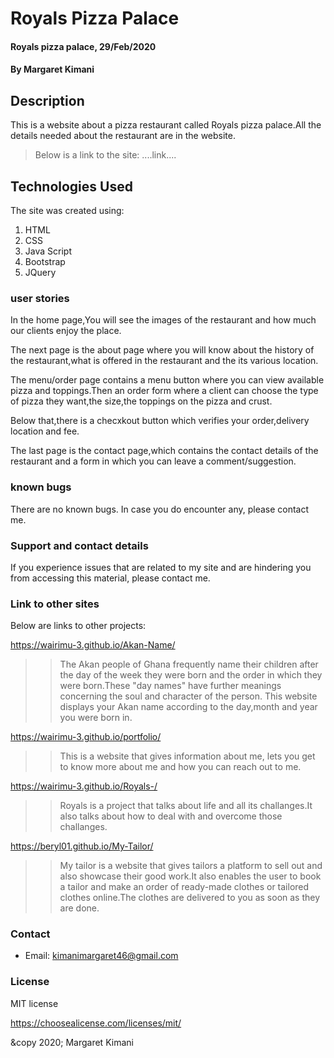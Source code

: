 # Royals Pizza Palace
#### Royals pizza palace, 29/Feb/2020
#### By **Margaret Kimani**
## Description
This is a website about a pizza restaurant called Royals pizza palace.All the details needed about the restaurant are in the website.

>Below is a link to the site:
  ....link....
## Technologies Used
The site was created using:
 1. HTML
 2. CSS
 3. Java Script
 4. Bootstrap
 5. JQuery
>
### user stories
In the home page,You will see the images of the restaurant and how much our clients enjoy the place.

The next page is the about page where you will know about the history of the restaurant,what is offered in the restaurant and the its various location.

The menu/order page contains a menu button where you can view available pizza and toppings.Then an order form where a client can choose the type of pizza they want,the size,the toppings on the pizza and crust.

Below that,there is a checxkout button which verifies your order,delivery location and fee.

The last page is the contact page,which contains the contact details of the restaurant and a form in which you can leave a comment/suggestion.
### known bugs
There are no known bugs. In case you do encounter any, please contact me.
### Support and contact details
If you experience issues that are related to my site and are hindering you from accessing this material, please contact me.
### Link to other sites
Below are links to other projects:

https://wairimu-3.github.io/Akan-Name/

>>The Akan people of Ghana frequently name their children after the day of the week they were born and the order in which they were born.These "day names" have further meanings concerning the soul and character of the person. This website displays your Akan name according to the day,month and year you were born in.

https://wairimu-3.github.io/portfolio/

>>This is a website that gives information about me, lets you get to know more about me and how you can reach out to me.

https://wairimu-3.github.io/Royals-/

>>Royals is a project that talks about life and all its challanges.It also talks about how to deal with and overcome those challanges.

https://beryl01.github.io/My-Tailor/

>>My tailor is a website that gives tailors a platform to sell out and also showcase their good work.It also enables the user to book a tailor and make an order of ready-made clothes or tailored clothes online.The clothes are delivered to you as soon as they are done.
### Contact 
+  Email: kimanimargaret46@gmail.com
### License
MIT license

https://choosealicense.com/licenses/mit/

&copy 2020;
Margaret Kimani